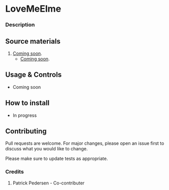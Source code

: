 # LoveMeElme
### Description

## Source materials
1. [Coming soon](Google.com).
    - [Coming soon](Google.com).



## Usage & Controls
- Coming soon

## How to install
- In progress


## Contributing
Pull requests are welcome. For major changes, please open an issue first to discuss what you would like to change.

Please make sure to update tests as appropriate.

### Credits
1. Patrick Pedersen - Co-contributer